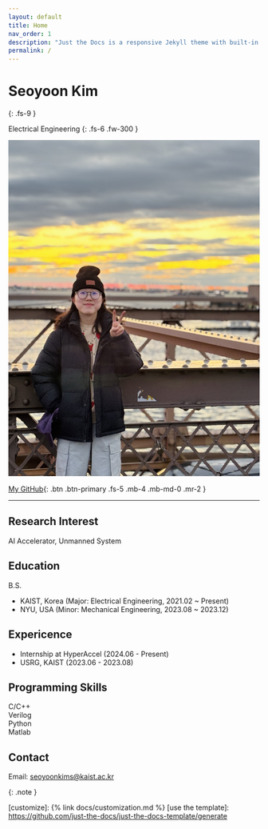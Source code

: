 ```yaml
---
layout: default
title: Home
nav_order: 1
description: "Just the Docs is a responsive Jekyll theme with built-in search that is easily customizable and hosted on GitHub Pages."
permalink: /
---
```


# Seoyoon Kim
{: .fs-9 }

Electrical Engineering
{: .fs-6 .fw-300 }

![ex_screenshot](./assets/images/me.jpg)

[My GitHub][My Github]{: .btn .btn-primary .fs-5 .mb-4 .mb-md-0 .mr-2 }

---

## Research Interest
AI Accelerator, Unmanned System


## Education

B.S. 
- KAIST, Korea (Major: Electrical Engineering, 2021.02 ~ Present)
- NYU, USA (Minor: Mechanical Engineering, 2023.08 ~ 2023.12)


## Expericence

- Internship at HyperAccel (2024.06 - Present)  
- USRG, KAIST (2023.06 - 2023.08)


## Programming Skills

C/C++  
Verilog  
Python  
Matlab


## Contact

Email: seoyoonkims@kaist.ac.kr

{: .note }




[Jekyll]: https://jekyllrb.com
[Markdown]: https://daringfireball.net/projects/markdown/
[Liquid]: https://github.com/Shopify/liquid/wiki
[Front matter]: https://jekyllrb.com/docs/front-matter/
[Jekyll configuration]: https://jekyllrb.com/docs/configuration/
[source file for this page]: https://github.com/just-the-docs/just-the-docs/blob/main/index.md
[Just the Docs Template]: https://just-the-docs.github.io/just-the-docs-template/
[Just the Docs]: https://just-the-docs.com
[My Github]: https://github.com/seoyoonkims
[Just the Docs README]: https://github.com/just-the-docs/just-the-docs/blob/main/README.md
[GitHub Pages]: https://pages.github.com/
[Template README]: https://github.com/just-the-docs/just-the-docs-template/blob/main/README.md
[GitHub Pages / Actions workflow]: https://github.blog/changelog/2022-07-27-github-pages-custom-github-actions-workflows-beta/
[customize]: {% link docs/customization.md %}
[use the template]: https://github.com/just-the-docs/just-the-docs-template/generate

